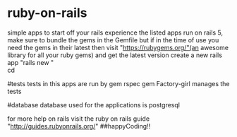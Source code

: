 # ruby-on-rails
simple apps to start off your rails experience
the listed apps run on rails 5, make sure to bundle the gems in the Gemfile but if in the time of use you need the gems in their latest then visit "https://rubygems.org/"(an awesome library for all your ruby gems) and get the  latest version
create a new rails app "rails new <appname>"\
cd <appname>

#tests
tests in this apps are run by gem rspec
gem Factory-girl manages the tests

#database
database used for the applications is postgresql

for more help on rails visit the ruby on rails guide "http://guides.rubyonrails.org/"
##happyCoding!!
